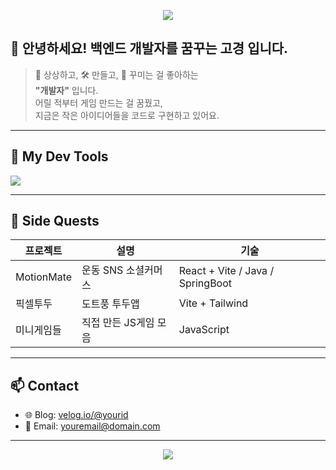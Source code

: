 <p align="center">
  <img src="https://capsule-render.vercel.app/api?type=waving&color=0:9AD0EC,50:CAE8F8,100:E0F7FA&height=200&section=header&text=Welcome%20to%20Kokeoung's%20GitHub!&fontSize=40&fontColor=ffffff" />
</p>


## 👀 안녕하세요! 백엔드 개발자를 꿈꾸는 고경 입니다. ##

> 🧠 상상하고, 🛠️ 만들고, 🎨 꾸미는 걸 좋아하는  
> **"개발자"** 입니다.  
> 어릴 적부터 게임 만드는 걸 꿈꿨고,  
> 지금은 작은 아이디어들을 코드로 구현하고 있어요.

---

## 🔧 My Dev Tools
<img src="https://skillicons.dev/icons?i=js,react,vite,nodejs,spring,mysql,figma" />

---

## 🧩 Side Quests  
| 프로젝트 | 설명 | 기술 |
|----------|------|------|
| MotionMate | 운동 SNS 소셜커머스 | React + Vite / Java / SpringBoot |
| 픽셀투두 | 도트풍 투두앱 | Vite + Tailwind |
| 미니게임들 | 직접 만든 JS게임 모음 | JavaScript |

---

## 📫 Contact
- 🌐 Blog: [velog.io/@yourid](https://velog.io/@yourid)
- 📮 Email: youremail@domain.com

---

<p align="center">
  <img src="https://github-readme-stats.vercel.app/api?username=YourGitHubID&show_icons=true&theme=tokyonight" />
</p>
